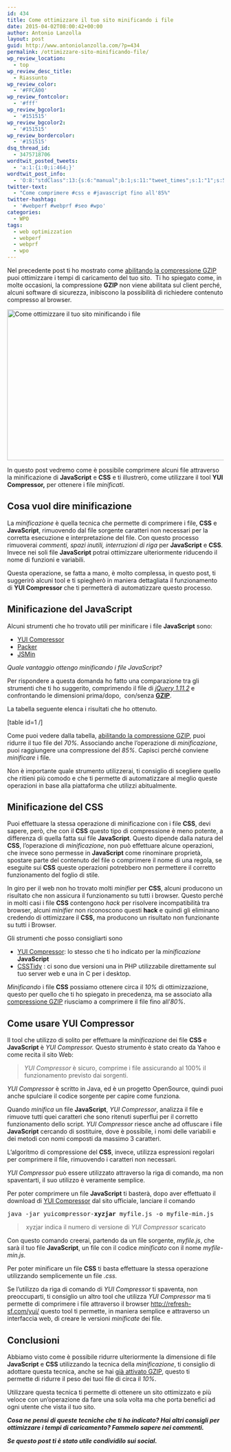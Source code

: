 ```yaml
---
id: 434
title: Come ottimizzare il tuo sito minificando i file
date: 2015-04-02T08:00:42+00:00
author: Antonio Lanzolla
layout: post
guid: http://www.antoniolanzolla.com/?p=434
permalink: /ottimizzare-sito-minificando-file/
wp_review_location:
  - top
wp_review_desc_title:
  - Riassunto
wp_review_color:
  - '#FFCA00'
wp_review_fontcolor:
  - '#fff'
wp_review_bgcolor1:
  - '#151515'
wp_review_bgcolor2:
  - '#151515'
wp_review_bordercolor:
  - '#151515'
dsq_thread_id:
  - 3475718706
wordtwit_posted_tweets:
  - 'a:1:{i:0;i:464;}'
wordtwit_post_info:
  - 'O:8:"stdClass":13:{s:6:"manual";b:1;s:11:"tweet_times";s:1:"1";s:5:"delay";s:1:"0";s:7:"enabled";s:1:"1";s:10:"separation";i:60;s:7:"version";s:3:"3.7";s:14:"tweet_template";s:57:"Come ottimizzare il tuo sito minificando i file - [link] ";s:6:"status";i:2;s:6:"result";a:0:{}s:13:"tweet_counter";i:2;s:13:"tweet_log_ids";a:1:{i:0;i:464;}s:9:"hash_tags";a:0:{}s:8:"accounts";a:1:{i:0;s:6:"Lanz86";}}'
twitter-text:
  - "Come comprimere #css e #javascript fino all'85%"
twitter-hashtag:
  - '#webperf #webprf #seo #wpo'
categories:
  - WPO
tags:
  - web optimizzation
  - webperf
  - webprf
  - wpo
---
```

Nel precedente post ti ho mostrato come [abilitando la compressione GZIP](http://www.antoniolanzolla.com/ridurre-dimensione-file-su-sito-web/ "Abilitando la compressione GZIP") puoi ottimizzare i tempi di caricamento del tuo sito.  Ti ho spiegato come, in molte occasioni, la compressione **GZIP** non viene abilitata sul client perché, alcuni software di sicurezza, inibiscono la possibilità di richiedere contenuto compresso al browser.

[<img class=" size-full wp-image-455 aligncenter" src="http://www.antoniolanzolla.com/wp-content/uploads/2015/04/minify-file.png" alt="Come ottimizzare il tuo sito minificando i file" width="680" height="350" srcset="http://www.antoniolanzolla.com/wp-content/uploads/2015/04/minify-file-300x154.png 300w, http://www.antoniolanzolla.com/wp-content/uploads/2015/04/minify-file.png 680w" sizes="(max-width: 680px) 100vw, 680px" />](http://www.antoniolanzolla.com/wp-content/uploads/2015/04/minify-file.png)

In questo post vedremo come è possibile comprimere alcuni file attraverso la minificazione di **JavaScript** e **CSS** e ti illustrerò, come utilizzare il tool **YUI Compressor,** per ottenere i file _minificati_.

## Cosa vuol dire minificazione

La _minificazione_ è quella tecnica che permette di comprimere i file, **CSS** e **JavaScript**, rimuovendo dal file sorgente caratteri non necessari per la corretta esecuzione e interpretazione del file. Con questo processo rimuoverai _commenti, spazi inutili, interruzioni di riga_ per **JavaScript** e **CSS**. Invece nei soli file **JavaScript** potrai ottimizzare ulteriormente riducendo il nome di funzioni e variabili.

Questa operazione, se fatta a mano, è molto complessa, in questo post, ti suggerirò alcuni tool e ti spiegherò in maniera dettagliata il funzionamento di **YUI Compressor** che ti permetterà di automatizzare questo processo.

## Minificazione del JavaScript

Alcuni strumenti che ho trovato utili per minificare i file **JavaScript** sono:

  * <a title="YUI Compressor" href="http://yui.github.io/yuicompressor/" target="_blank">YUI Compressor</a>
  * <a title="Packer Compressor" href="http://dean.edwards.name/packer/" target="_blank">Packer</a>
  * <a title="JSMin " href="http://crockford.com/javascript/jsmin" target="_blank">JSMin</a>

_Quale vantaggio ottengo minificando i file JavaScript?_ 

Per rispondere a questa domanda ho fatto una comparazione tra gli strumenti che ti ho suggerito, comprimendo il file di <a title="jQuery 1.11.2" href="http://jquery.com/download/" target="_blank"><em>jQuery 1.11.2</em></a> e confrontando le dimensioni prima/dopo,  con/senza <a title="Compressione GZIP" href="http://www.antoniolanzolla.com/ridurre-dimensione-file-su-sito-web/" target="_blank"><strong>GZIP</strong></a>.

La tabella seguente elenca i risultati che ho ottenuto.

[table id=1 /]

Come puoi vedere dalla tabella, <a title="Abilitare compressione GZIP" href="http://www.antoniolanzolla.com/ridurre-dimensione-file-su-sito-web/" target="_blank">abilitando la compressione GZIP</a>, puoi ridurre il tuo file del _70%._ Associando anche l&#8217;operazione di _minificazione_, puoi raggiungere una compressione del _85%_. Capisci perché conviene _minificare_ i file.
  
Non è importante quale strumento utilizzerai, ti consiglio di scegliere quello che ritieni più comodo e che ti permette di automatizzare al meglio queste operazioni in base alla piattaforma che utilizzi abitualmente.

## Minificazione del CSS

Puoi effettuare la stessa operazione di minificazione con i file **CSS**, devi sapere, però, che con il **CSS** questo tipo di compressione è meno potente, a differenza di quella fatta sui file **JavaScript**. Questo dipende dalla natura del **CSS**, l&#8217;operazione di _minificazione_, non può effettuare alcune operazioni, che invece sono permesse in **JavaScript** come rinominare proprietà, spostare parte del contenuto del file o comprimere il nome di una regola, se eseguite sui **CSS** queste operazioni potrebbero non permettere il corretto funzionamento del foglio di stile.

In giro per il web non ho trovato molti _minifier_ per **CSS**, alcuni producono un risultato che non assicura il funzionamento su tutti i browser. Questo perché in molti casi i file **CSS** contengono _hack_ per risolvere incompatibilità tra browser, alcuni _minifier_ non riconoscono questi **hack** e quindi gli eliminano credendo di ottimizzare il **CSS,** ma producono un risultato non funzionante su tutti i Browser.

Gli strumenti che posso consigliarti sono

  * <a title="Yui Compressor" href="http://yui.github.io/yuicompressor/" target="_blank">YUI Compressor</a>: lo stesso che ti ho indicato per la _minificazione_ **JavaScript**
  * <a title="CSS Tidy" href="http://csstidy.sourceforge.net/" target="_blank">CSSTidy</a> : ci sono due versioni una in PHP utilizzabile direttamente sul tuo server web e una in C per i desktop.

_Minificando_ i file **CSS** possiamo ottenere circa il _10%_ di ottimizzazione, questo per quello che ti ho spiegato in precedenza, ma se associato alla <a title="Compressione GZIP" href="http://www.antoniolanzolla.com/ridurre-dimensione-file-su-sito-web/" target="_blank">compressione GZIP</a> riusciamo a comprimere il file fino all&#8217;_80%_.

## Come usare YUI Compressor

Il tool che utilizzo di solito per effettuare la _minificazione_ dei file **CSS** e **JavaScript** è _YUI Compressor._ Questo strumento è stato creato da Yahoo e come recita il sito Web:

> _YUI Compressor_ è sicuro, comprime i file assicurando al 100% il funzionamento previsto dai sorgenti.

_YUI Compressor_ è scritto in Java, ed è un progetto OpenSource, quindi puoi anche spulciare il codice sorgente per capire come funziona.

Quando _minifica_ un file **JavaScript**, _YUI Compressor_, analizza il file e rimuove tutti quei caratteri che sono ritenuti superflui per il corretto funzionamento dello script. _YUI Compressor_ riesce anche ad offuscare i file **JavaScript** cercando di sostituire, dove è possibile, i nomi delle variabili e dei metodi con nomi composti da massimo 3 caratteri.

L&#8217;algoritmo di compressione del **CSS**, invece, utilizza espressioni regolari per comprimere il file, rimuovendo i caratteri non necessari.

_YUI Compressor_ può essere utilizzato attraverso la riga di comando, ma non spaventarti, il suo utilizzo è veramente semplice.

Per poter comprimere un file **JavaScript** ti basterà, dopo aver effettuato il download di <a title="YUI Compressor Download" href="https://github.com/yui/yuicompressor/downloads" target="_blank">YUI Compressor</a> dal sito ufficiale, lanciare il comando

<pre>java -jar yuicompressor-<strong>xyzjar</strong> myfile.js -o myfile-min.js</pre>

>  xyzjar indica il numero di versione di _YUI Compressor_ scaricato

Con questo comando creerai, partendo da un file sorgente, _myfile.js_, che sarà il tuo file **JavaScript**, un file con il codice _minificato_ con il nome _myfile-min.js._

Per poter minificare un file **CSS** ti basta effettuare la stessa operazione utilizzando semplicemente un file _.css._

Se l&#8217;utilizzo da riga di comando di _YUI Compressor_ ti spaventa, non preoccuparti, ti consiglio un altro tool che utilizza _YUI Compressor_ ma ti permette di comprimere i file attraverso il browser <a href="http://refresh-sf.com/yui/" target="_blank">http://refresh-sf.com/yui/</a> questo tool ti permette, in maniera semplice e attraverso un interfaccia web, di creare le versioni _minificate_ dei file.

## Conclusioni

Abbiamo visto come è possibile ridurre ulteriormente la dimensione di file **JavaScript** e **CSS** utilizzando la tecnica della _minificazione_, ti consiglio di adottare questa tecnica, anche se hai <a title="Attivare GZIP" href="http://www.antoniolanzolla.com/ridurre-dimensione-file-su-sito-web/" target="_blank">già attivato GZIP</a>, questo ti permette di ridurre il peso dei tuoi file di circa il _10%_.

Utilizzare questa tecnica ti permette di ottenere un sito ottimizzato e più veloce con un&#8217;operazione da fare una sola volta ma che porta benefici ad ogni utente che vista il tuo sito.

_**Cosa ne pensi di queste tecniche che ti ho indicato? Hai altri consigli per ottimizzare i tempi di caricamento? Fammelo sapere nei commenti.**_

_**Se questo post ti è stato utile condividilo sui social.**_